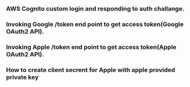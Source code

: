 ### AWS Cognito custom login and responding to auth challange.

### Invoking Google /token end point to get access token(Google OAuth2 API).

### Invoking Apple /token end point to get access token(Apple OAuth2 API).

### How to create client secrent for Apple with apple provided private key